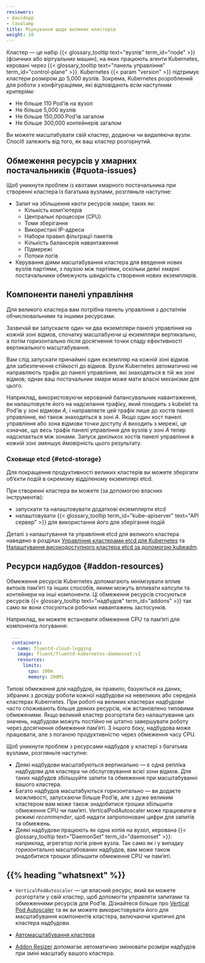 ```yaml
---
reviewers:
- davidopp
- lavalamp
title: Міркування щодо великих кластерів
weight: 10
---
```


Кластер — це набір {{< glossary_tooltip text="вузлів" term_id="node" >}} (фізичних або віртуальних
машин), на яких працюють агенти Kubernetes, керовані через {{< glossary_tooltip text="панель управління" term_id="control-plane" >}}. Kubernetes {{< param "version" >}} підтримує кластери розміром до 5,000 вузлів. Зокрема, Kubernetes розроблений для роботи з конфігураціями, які відповідають *всім* наступним критеріям:

* Не більше 110 Podʼів на вузол
* Не більше 5,000 вузлів
* Не більше 150,000 Podʼів загалом
* Не більше 300,000 контейнерів загалом

Ви можете масштабувати свій кластер, додаючи чи видаляючи вузли. Спосіб залежить від того, як ваш кластер розгорнутий.

## Обмеження ресурсів у хмарних постачальників {#quota-issues}

Щоб уникнути проблем із квотами хмарного постачальника при створенні кластера із багатьма вузлами, розгляньте наступне:

* Запит на збільшення квоти ресурсів хмари, таких як:
  * Кількість компʼютерів
  * Центральні процесори (CPU)
  * Томи зберігання
  * Використані IP-адреси
  * Набори правил фільтрації пакетів
  * Кількість балансерів навантаження
  * Підмережі
  * Потоки логів
* Керування діями масштабування кластера для введення нових вузлів партіями, з паузою між партіями, оскільки деякі хмарні постачальники обмежують швидкість створення нових екземплярів.

## Компоненти панелі управління

Для великого кластера вам потрібна панель управління з достатнім обчислювальними та іншими ресурсами.

Зазвичай ви запускаєте один чи два екземпляри панелі управління на кожній зоні відмов, спочатку масштабуючи ці екземпляри вертикально, а потім горизонтально після досягнення точки спаду ефективності вертикального масштабування.

Вам слід запускати принаймні один екземпляр на кожній зоні відмов для забезпечення стійкості до відмов. Вузли Kubernetes автоматично не направляють трафік до панелі управління, які знаходяться в тій же зоні відмов; однак ваш постачальник хмари може мати власні механізми для цього.

Наприклад, використовуючи керований балансувальник навантаження, ви налаштовуєте його на надсилання трафіку, який походить з kubelet та Podʼів у зоні відмови *A*, і направляєте цей трафік лише до хостів панелі управління, які також знаходяться в зоні *A*. Якщо один хост панелі управління або зона відмови точки доступу *А* виходить з мережі, це означає, що весь трафік панелі управління для вузлів у зоні *А* тепер надсилається між зонами. Запуск декількох хостів панелі управління в кожній зоні зменшує ймовірність цього результату.

### Сховище etcd {#etcd-storage}

Для покращення продуктивності великих кластерів ви можете зберігати обʼєкти подій в окремому відділеному екземплярі etcd.

При створенні кластера ви можете (за допомогою власних інструментів):

* запускати та налаштовувати додаткові екземплярти etcd
* налаштовувати {{< glossary_tooltip term_id="kube-apiserver" text="API сервер" >}} для використання його для зберігання подій

Деталі з налаштування та управління etcd для великого кластера наведено в розділах
[Управління кластерами etcd для Kubernetes](/docs/tasks/administer-cluster/configure-upgrade-etcd/) та [Налаштування високодоступного кластера etcd за допомогою kubeadm](/docs/setup/production-environment/tools/kubeadm/setup-ha-etcd-with-kubeadm/).

## Ресурси надбудов {#addon-resources}

Обмеження ресурсів Kubernetes допомагають мінімізувати вплив витоків памʼяті та інших способів, якими можуть впливати капсули та контейнери на інші компоненти. Ці обмеження ресурсів стосуються ресурсів {{< glossary_tooltip text="надбудов" term_id="addons" >}} так само як вони стосуються робочих навантажень застосунків.

Наприклад, ви можете встановити обмеження CPU та памʼяті для компонента логування:

```yaml
  ...
  containers:
  - name: fluentd-cloud-logging
    image: fluent/fluentd-kubernetes-daemonset:v1
    resources:
      limits:
        cpu: 100m
        memory: 200Mi
```

Типові обмеження для надбудов, як правило, базуються на даних, зібраних з досвіду роботи кожної надбудови на невеликих або середніх кластерах Kubernetes. При роботі на великих кластерах надбудови часто споживають більше деяких ресурсів, ніж встановлено типовими обмеженими. Якщо великий кластер розгортати без налаштування цих значень, надбудови можуть постійно не штатно завершувати роботу через досягнення обмеження памʼяті. З іншого боку, надбудова може працювати, але з поганою продуктивністю через обмеження часу CPU.

Щоб уникнути проблем з ресурсами надбудов у кластері з багатьма вузлами, розгляньте наступне:

* Деякі надбудови масштабуються вертикально — є одна репліка надбудови для кластера чи обслуговування всієї зони відмов. Для таких надбудов збільшуйте запити та обмеження при масштабуванні вашого кластера.
* Багато надбудов масштабуються горизонтально — ви додаєте можливості, запускаючи більше Podʼів, але з дуже великим кластером вам може також знадобитися трошки збільшити обмеження CPU чи памʼяті. VerticalPodAutoscaler може працювати в режимі _recommender_, щоб надати запропоновані цифри для запитів та обмежень.
* Деякі надбудови працюють як одна копія на вузол, керована {{< glossary_tooltip text="DaemonSet" term_id="daemonset" >}}: наприклад, агрегатор логів рівня вузла. Так само як і у випадку горизонтально масштабованих надбудов, вам може також знадобитися трошки збільшити обмеження CPU чи памʼяті.

## {{% heading "whatsnext" %}}

* `VerticalPodAutoscaler` — це власний ресурс, який ви можете розгортати у свій кластер, щоб допомогти управляти запитами та обмеженнями ресурсів для Podʼів. Дізнайтеся більше про [Vertical Pod Autoscaler](https://github.com/kubernetes/autoscaler/tree/master/vertical-pod-autoscaler#readme) та як ви можете використовувати його для масштабування компонентів кластера, включаючи критичні для кластера надбудови.

* [Автомасштабування кластера](/docs/concepts/cluster-administration/cluster-autoscaling/)

* [Addon Resizer](https://github.com/kubernetes/autoscaler/tree/master/addon-resizer#readme) допомагає автоматично змінювати розміри надбудов при зміні масштабу вашого кластера.
